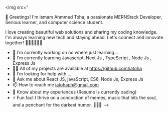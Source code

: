<img src="<img src="istockphoto-1669453534-1024x1024.jpg" alt=""> 


👋 Greetings! I'm ismam Ahmmed Toha, a passionate MERNStack Developer, Serious learner, and computer science student.

I love creating beautiful web solutions and sharing my coding knowledge. I'm always learning new tech and staying ahead. Let's connect and innovate together! 🚀👨‍💻🚀👨‍💻

- 🔭 I’m currently working on no where just learning...
- 🌱 I’m currently learning Javascript, Next Js , TypeScript , Node Js , Express Js
- 👨‍💻 All of my projects are available at https://github.com/iatoha
- 🤔 I’m looking for help with ...
- 💬 Ask me about React JS, javaScript, ES6, Node Js, Express Js
- 📫 How to reach me iatohaph@gmail.com
- 📄 Know about my experiences (Resume is currently oading)
- ⚡ Fun fact I thrive on a concoction of memes, music that hits the soul, and a penchant for the darkest humor. 🎵😄🖤
-->
